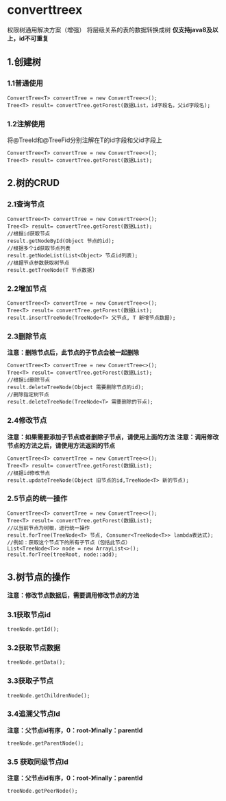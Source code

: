# converttreex
权限树通用解决方案（增强）
将层级关系的表的数据转换成树
**仅支持java8及以上，id不可重复**
## 1.创建树
### 1.1普通使用
```
ConvertTree<T> convertTree = new ConvertTree<>();
Tree<T> result= convertTree.getForest(数据List，id字段名，父id字段名);
```
### 1.2注解使用
将@TreeId和@TreeFid分别注解在T的id字段和父id字段上 
```
ConvertTree<T> convertTree = new ConvertTree<>();
Tree<T> result= convertTree.getForest(数据List);
```

## 2.树的CRUD
### 2.1查询节点
```
ConvertTree<T> convertTree = new ConvertTree<>();
Tree<T> result= convertTree.getForest(数据List);
//根据id获取节点
result.getNodeById(Object 节点的id);
//根据多个id获取节点列表
result.getNodeList(List<Object> 节点id列表);
//根据节点参数获取树节点
result.getTreeNode(T 节点数据)
```
### 2.2增加节点
```
ConvertTree<T> convertTree = new ConvertTree<>();
Tree<T> result= convertTree.getForest(数据List);
result.insertTreeNode(TreeNode<T> 父节点, T 新增节点数据);
```
### 2.3删除节点
**注意：删除节点后，此节点的子节点会被一起删除**
```
ConvertTree<T> convertTree = new ConvertTree<>();
Tree<T> result= convertTree.getForest(数据List);
//根据id删除节点
result.deleteTreeNode(Object 需要删除节点的id);
//删除指定树节点
result.deleteTreeNode(TreeNode<T> 需要删除的节点);
```
### 2.4修改节点
**注意：如果需要添加子节点或者删除子节点，请使用上面的方法**
**注意：调用修改节点的方法之后，请使用方法返回的节点**
```
ConvertTree<T> convertTree = new ConvertTree<>();
Tree<T> result= convertTree.getForest(数据List);
//根据id修改节点
result.updateTreeNode(Object 旧节点的id,TreeNode<T> 新的节点);
```
### 2.5节点的统一操作
```
ConvertTree<T> convertTree = new ConvertTree<>();
Tree<T> result= convertTree.getForest(数据List);
//以当前节点为树根，进行统一操作
result.forTree(TreeNode<T> 节点, Consumer<TreeNode<T>> lambda表达式);
//例如：获取这个节点下的所有子节点（包括此节点）
List<TreeNode<T>> node = new ArrayList<>();
result.forTree(treeRoot, node::add);
```

## 3.树节点的操作
**注意：修改节点数据后，需要调用修改节点的方法**
### 3.1获取节点id
```
treeNode.getId();
```
### 3.2获取节点数据
```
treeNode.getData();
```
### 3.3获取子节点
```
treeNode.getChildrenNode();
```
### 3.4追溯父节点Id
**注意：父节点id有序，0：root-》finally：parentId**
```
treeNode.getParentNode();
```

### 3.5 获取同级节点Id
**注意：父节点id有序，0：root-》finally：parentId**
```
treeNode.getPeerNode();
```
